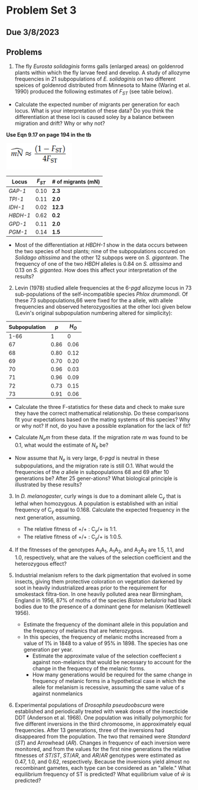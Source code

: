 # Problem Set 3
## Due 3/8/2023

## Problems

1.  The fly *Eurosta solidaginis* forms galls (enlarged areas) on goldenrod plants within which the fly larvae feed and develop.  A study of allozyme frequencies in 21 subpopulations of *E. solidaginis* on two different speices of goldenrod distributed from Minnesota to Maine (Waring et al. 1990) produced the following estimates of *F<sub>ST</sub>* (see table below).

* Calculate the expected number of migrants per generation for each locus.  What is your interpretation of these data?  Do you think the differentiation at these loci is caused soley by a balance between migration and drift?  Why or why not?

**Use Eqn 9.17 on page 194 in the tb**

![eqn9.17](guidry_images/eqn9.17.png)

|Locus | *F<sub>ST</sub>* | **# of migrants (mN)** |
|------|------------------|--------------------|
| *GAP-1*| 0.10| **2.3** |
| *TPI-1*| 0.11| **2.0** |
| *IDH-1*| 0.02| **12.3** |
| *HBDH-1*| 0.62| **0.2**|
| *GPD-1*| 0.11| **2.0** |
| *PGM-1*| 0.14| **1.5** |



* Most of the differentiation at *HBDH-1* show in the data occurs between the two species of host plants; nine of the subpopulations occured on *Solidago altissima* and the other 12 subpops were on *S. gigantean*.  The frequency of one of the two *HBDH* alleles is 0.84 on *S. altissima* and 0.13 on *S. gigantea*.  How does this affect your interpretation of the results?

2.  Levin (1978) studied allele frequencies at the 6-*pgd* allozyme locus in 73 sub-populations of the self-incompatible species *Phlox drummondi*. Of these 73 subpopulations,66 were fixed for the a allele, with allele frequencies and observed heterozygosities at the other loci given below (Levin's original subpopulation numbering altered for simplicity):

|Subpopulation |*p* |*H<sub>O</sub>* |
|--------------|----|----------------|
|1-66|1|0|
|67|0.86|0.06|
|68|0.80|0.12|
|69|0.70|0.20|
|70|0.96|0.03|
|71|0.96|0.09|
|72|0.73|0.15|
|73|0.91|0.06|

* Calculate the three F-statistics for these data and check to make sure they have the correct mathematical relationship. Do these comparisons fit your expectations based on the mating systems of this species? Why or why not? If not, do you have a possible explanation for the lack of fit?

* Calculate *N<sub>e</sub>m* from these data.  If the migration rate *m* was found to be 0.1, what would the estimate of *N<sub>e</sub>* be?

* Now assume that *N<sub>e</sub>* is very large, 6-*pgd* is neutral in these subpopulations, and the migration rate is still O.1. What would the frequencies of the *a* allele in subpopulations 68 and 69 after 10 generations be? After 25 gener-ations? What biological principle is illustrated by these results?

3.  In *D. melanogaster*, curly wings is due to a dominant allele C<sub>*y*</sub> that is lethal when homozygous. A population is established with an initial frequency of C<sub>*y*</sub> equal to 0.168. Calculate the expected frequency in the next generation, assuming.
      * The relative fitness of +/+ : C<sub>*y*</sub>/+ is 1:1.
      * The relative fitness of +/+ : C<sub>*y*</sub>/+ is 1:0.5.

4. If the fitnesses of the genotypes A<sub>1</sub>A<sub>1</sub>, A<sub>1</sub>A<sub>2</sub>, and A<sub>2</sub>A<sub>2</sub> are 1.5, 1.1, and 1.0, respectively, what are the values of the selection coefficient and the heterozygous effect?

5. Industrial melanism refers to the dark pigmentation that evolved in some insects, giving them protective coloration on vegetation darkened by soot in heavily industrialized areas prior to the requirement for smokestack filtra-tion. In one heavily polluted area near Birmingham, England in 1956, 87% of moths of the species *Biston betularia* had black bodies due to the presence of a dominant gene for melanism (Kettlewell 1956). 

      * Estimate the frequency of the dominant allele in this population and the frequency of melanics that are heterozygous.
      * In this species, the frequency of melanic moths increased from a value of 1% in 1848 to a value of 95% in 1898.  The species has one generation per year.
         * Estimate the approximate value of the selection coeffecient *s* against non-melanics that would be necessary to account for the change in the frequency of the melanic forms.
         * How many generations would be required for the same change in frequency of melanic forms in a hypothetical case in which the allele for melanism is recessive, assuming the same value of *s* against nonmelanics

6. Experimental populations of *Drosophila pseudoobscura* were established and periodically treated with weak doses of the insecticide DDT (Anderson et al. 1968).
One population was initially polymorphic for five different inversions in the third chromosome, in approximately equal frequencies. After 13 generations, three of the inversions had disappeared from the population. The two that remained were *Standard* (*ST*) and Arrowhead (*AR*). Changes in frequencv of each inversion were monitored, and from the values for the first nine generations the relative fitnesses of *ST*/*ST*, *ST*/*AR*, and *AR*/*AR* genotypes were estimated as 0.47, 1.0, and 0.62, respectively. Because the inversions yield almost no recombinant gametes, each type can be considered as an "allele." What equilibrium frequency of ST is predicted? What equilibrium value of $\bar{w}$ is predicted?

